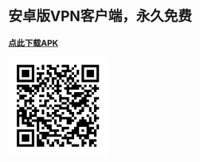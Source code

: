 # 安卓版VPN客户端，永久免费

### [点此下载APK](https://github.com/jjqqkk/android/releases/download/1812/vpn-1812.apk)

![Scan to download](qr.png)